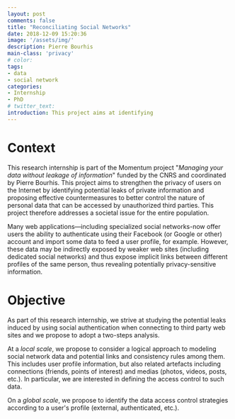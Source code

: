 ```yaml
---
layout: post
comments: false
title: "Reconciliating Social Networks"
date: 2018-12-09 15:20:36
image: '/assets/img/'
description: Pierre Bourhis
main-class: 'privacy'
# color:
tags:
- data
- social network
categories:
- Internship
- PhD
# twitter_text:
introduction: This project aims at identifying 
---
```


# Context

This research internship is part of the Momentum project "_Managing your data without leakage of information_" funded by the CNRS and coordinated by Pierre Bourhis. This project aims to strengthen the privacy of users on the Internet by identifying potential leaks of private information and proposing effective countermeasures to better control the nature of personal data that can be accessed by unauthorized third parties. This project therefore addresses a societal issue for the entire population.

Many web applications—including specialized social networks-now offer users the ability to authenticate using their Facebook (or Google or other) account and import some data to feed a user profile, for example. However, these data may be indirectly exposed by weaker web sites (including dedicated social networks) and thus expose implicit links between different profiles of the same person, thus revealing potentially privacy-sensitive information.

# Objective

As part of this research internship, we strive at studying the potential leaks induced by using social authentication when connecting to third party web sites and we propose to adopt a two-steps analysis.

At a _local scale_, we propose to consider a logical approach to modeling social network data and potential links and consistency rules among them. This includes user profile information, but also related artefacts including connections (friends, points of interest) and medias (photos, videos, posts, etc.). In particular, we are interested in defining the access control to such data.

On a _global scale_, we propose to identify the data access control strategies according to a user's profile (external, authenticated, etc.).
